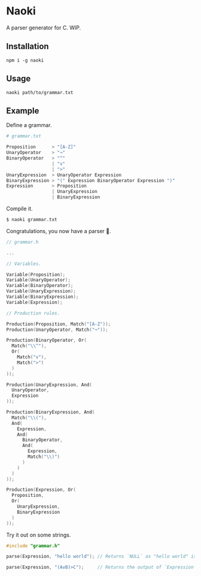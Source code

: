 # Naoki

A parser generator for C. WIP.


## Installation

```
npm i -g naoki
```


## Usage

```
naoki path/to/grammar.txt
```


## Example

Define a grammar.

```py
# grammar.txt

Proposition      > "[A-Z]"
UnaryOperator    > "¬"
BinaryOperator   > "^"
                 | "v"
                 | ">"
UnaryExpression  > UnaryOperator Expression
BinaryExpression > "(" Expression BinaryOperator Expression ")"
Expression       > Proposition
                 | UnaryExpression
                 | BinaryExpression
```

Compile it.

```sh
$ naoki grammar.txt
```

Congratulations, you now have a parser 🥳.

```c
// grammar.h

...

// Variables.

Variable(Proposition);
Variable(UnaryOperator);
Variable(BinaryOperator);
Variable(UnaryExpression);
Variable(BinaryExpression);
Variable(Expression);

// Production rules.

Production(Proposition, Match("[A-Z"));
Production(UnaryOperator, Match("¬"));

Production(BinaryOperator, Or(
  Match("\\^"),
  Or(
    Match("v"),
    Match(">")
  )
));

Production(UnaryExpression, And(
  UnaryOperator,
  Expression
));

Production(BinaryExpression, And(
  Match("\\("),
  And(
    Expression,
    And(
      BinaryOperator,
      And(
        Expression,
        Match("\\)")
      )
    )
  )
));

Production(Expression, Or(
  Proposition,
  Or(
    UnaryExpression,
    BinaryExpression
  )
));
```

Try it out on some strings.

```c
#include "grammar.h"

parse(Expression, "hello world"); // Returns `NULL` as "hello world" is not an `Expression`.

parse(Expression, "(AvB)>C");     // Returns the output of `Expression`.
```
